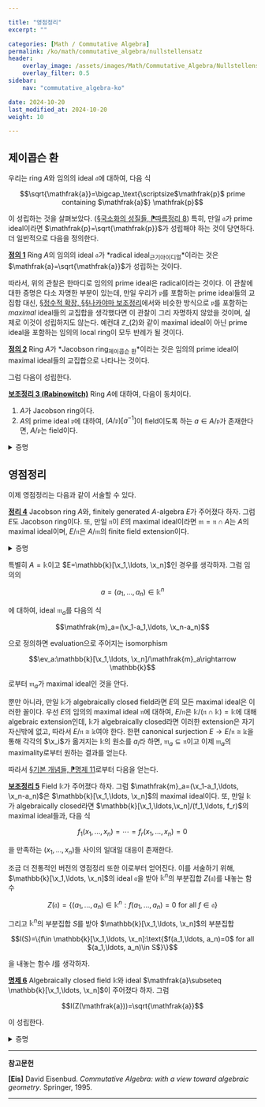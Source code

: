 ```yaml
---

title: "영점정리"
excerpt: ""

categories: [Math / Commutative Algebra]
permalink: /ko/math/commutative_algebra/nullstellensatz
header:
    overlay_image: /assets/images/Math/Commutative_Algebra/Nullstellensatz.png
    overlay_filter: 0.5
sidebar: 
    nav: "commutative_algebra-ko"

date: 2024-10-20
last_modified_at: 2024-10-20
weight: 10

---
```


## 제이콥슨 환

우리는 ring $A$와 임의의 ideal $\mathfrak{a}$에 대하여, 다음 식

$$\sqrt{\mathfrak{a}}=\bigcap_\text{\scriptsize$\mathfrak{p}$ prime containing $\mathfrak{a}$} \mathfrak{p}$$

이 성립하는 것을 살펴보았다. ([§국소화의 성질들, ⁋따름정리 8](/ko/math/commutative_algebra/properties_of_localization#cor8)) 특히, 만일 $\mathfrak{a}$가 prime ideal이라면 $\mathfrak{p}=\sqrt{\mathfrak{p}}$가 성립해야 하는 것이 당연하다. 더 일반적으로 다음을 정의한다.

<div class="definition" markdown="1">

<ins id="def1">**정의 1**</ins> Ring $A$의 임의의 ideal $\mathfrak{a}$가 *radical ideal<sub>근기아이디얼</sub>*이라는 것은 $\mathfrak{a}=\sqrt{\mathfrak{a}}$가 성립하는 것이다. 

</div>

따라서, 위의 관찰은 한마디로 임의의 prime ideal은 radical이라는 것이다. 이 관찰에 대한 증명은 다소 자명한 부분이 있는데, 만일 우리가 $\mathfrak{p}$를 포함하는 prime ideal들의 교집합 대신, [§정수적 확장, §§나카야마 보조정리](/ko/math/commutative_algebra/integral_extension#나카야마-보조정리)에서와 비슷한 방식으로 $\mathfrak{p}$를 포함하는 *maximal* ideal들의 교집합을 생각했다면 이 관찰이 그리 자명하지 않았을 것이며, 실제로 이것이 성립하지도 않는다. 예컨대 $\mathbb{Z}\_{(2)}$와 같이 maximal ideal이 아닌 prime ideal을 포함하는 임의의 local ring이 모두 반례가 될 것이다. 

<div class="definition" markdown="1">

<ins id="def2">**정의 2**</ins> Ring $A$가 *Jacobson ring<sub>제이콥슨 환</sub>*이라는 것은 임의의 prime ideal이 maximal ideal들의 교집합으로 나타나는 것이다.

</div>

그럼 다음이 성립한다.

<div class="proposition" markdown="1">

<ins id="lem3">**보조정리 3 (Rabinowitch)**</ins> Ring $A$에 대하여, 다음이 동치이다.

1. $A$가 Jacobson ring이다.
2. $A$의 prime ideal $\mathfrak{p}$에 대하여, $(A/\mathfrak{p})[a^{-1}]$이 field이도록 하는 $a\in A/\mathfrak{p}$가 존재한다면, $A/\mathfrak{p}$는 field이다.

</div>
<details class="proof" markdown="1">
<summary>증명</summary>

우선 $A$가 Jacobson이라 가정하자. 그럼 그 quotient $A/ \mathfrak{p}$가 Jacobson이 되는 것도 정의에 의해 자명하다. 한편 [\[대수적 구조\] §분수체, ⁋명제 8](/ko/math/algebraic_structures/field_of_fractions#prop8)에 의해 $A/\mathfrak{p}$는 integral domain이고, integral domain에서 $(0)$은 prime ideal이므로 $(0)$을 maximal ideal들의 교집합으로 나타낼 수 있다. 그런데 [§국소화, ⁋명제 8](/ko/math/commutative_algebra/localization#prop8)에 의하여 $(A/\mathfrak{p})[a^{-1}]$의 prime ideal과, $A/\mathfrak{p}$의 prime ideal 중 $a$를 포함하지 않는 것 사이의 일대일대응이 존재하며, 가정에 의해 $(A/\mathfrak{p})[a^{-1}]$의 prime ideal은 $0$뿐이므로, $A/\mathfrak{p}$의 prime ideal 중 $a$를 포함하지 않는 prime ideal 또한 $0$ 뿐이다. 즉, $A/\mathfrak{p}$의 임의의 nonzero prime ideal에는 항상 $a$가 들어가야 한다. 그런데 만일 이러한 prime ideal이 존재한다면, $A/\mathfrak{p}$는 integral domain이므로 

$$(0)=\sqrt{(0)}=\bigcap_\text{\scriptsize$\mathfrak{p}$ a prime} \mathfrak{p}$$

이고, 따라서 $a=0$이 되어 모순이다. 

거꾸로 둘째 조건을 가정하고 첫째 조건을 보이자. 즉 $A$의 prime ideal $\mathfrak{p}$를 고정하고, $\mathfrak{p}$를 포함하는 모든 maximal ideal들의 교집합을 $\mathfrak{P}$라 했을 때 $\mathfrak{p}=\mathfrak{P}$임을 보여야 한다. 결론에 반하여 어떠한 원소 $a\in \mathfrak{P}\setminus \mathfrak{p}$가 존재한다 가정하자. 그럼 [\[집합론\] §선택공리, ⁋정리 4](/ko/math/set_theory/axiom_of_choice#thm4)에 의하여, $\mathfrak{p}$를 포함하지만 $a$를 포함하지 않는 prime ideal 중 maximal한 prime ideal $\mathfrak{q}$가 존재한다. 정의에 의해 $a\not\in \mathfrak{q}$이므로 $\mathfrak{q}$는 maximal ideal이 아니고, 따라서 $A/\mathfrak{q}$는 field가 아니다. 그러나 $A[a^{-1}]$에서는 $\mathfrak{q}$가 정의에 의해 maximal ideal이어야 하고, 이는 둘째 조건에 모순이므로 $\mathfrak{p}=\mathfrak{P}$여야 한다. 

</details>

## 영점정리

이제 영점정리는 다음과 같이 서술할 수 있다.

<div class="proposition" markdown="1">

<ins id="thm4">**정리 4**</ins> Jacobson ring $A$와, finitely generated $A$-algebra $E$가 주어졌다 하자. 그럼 $E$도 Jacobson ring이다. 또, 만일 $\mathfrak{n}$이 $E$의 maximal ideal이라면 $\mathfrak{m}=\mathfrak{n}\cap A$는 $A$의 maximal ideal이며, $E/\mathfrak{n}$은 $A/\mathfrak{m}$의 finite field extension이다.

</div>
<details class="proof" markdown="1">
<summary>증명</summary>

세 단계로 나누어 증명한다.

1. 우선 $A=\mathbb{k}$이고 $E=\mathbb{k}[\x]$인 경우를 보자. 그럼 $E$는 principal ideal domain이고, 특히 $E$의 임의의 prime ideal은 irreducible monic polynomial로 생성된다. 이로부터 임의의 prime ideal은 다른 prime ideal에 포함될 수 없다는 것을 알 수 있으므로, $E$의 임의의 prime ideal이 maximal인 것을 알고, 이러한 ideal은 $1\in \mathbb{k}$를 포함할 수 없으므로 $A=\mathbb{k}$와 교집합하였을 때 반드시 $(0)$이 되어야 한다. 이 때, $E/\mathfrak{n}$은 $\mathfrak{n}$을 정의하는 irreducible polynomial의 차수만큼의 차원을 갖는 $\mathbb{k}$-벡터공간이 된다. 마지막으로 $(0)$이 maximal ideal들의 곱이라는 것을 보이기 위해서는, $E=\mathbb{k}[\x]$가 무한히 많은 irreducible polynomial들을 가지고 있고, 다항식의 차수는 반드시 유한이므로 이들 모두를 인수로 갖는 다항식은 $0$뿐이라는 논증을 사용하면 된다. 이 때 $E$에서의 irreducible polynomial의 무한성은 유클리드의 소수의 무한성 증명을 그대로 따라하면 된다.
2. 다음 단계로, 임의의 Jacobson ring $A$와, 하나의 원소로 생성되는 $A$-algebra $E$를 생각하고 $E$가 Jacobson임을 보이기 위해 [보조정리 3](#lem3)의 둘째 조건이 성립함을 보이자. 즉 이번 단계에서 우리의 목표는 다음 명제를 증명하는 것이다.
    > Jacobson ring $A$가 주어졌다 하고, 하나의 원소로 생성되는 $A$-algebra $E$가 주어졌다 하자. 만일 고정된 prime ideal $\mathfrak{q}\subseteq E$에 대하여, $E/\mathfrak{q}$가 영이 아닌 $x\in E/\mathfrak{q}$를 포함하여 $(E/\mathfrak{q})[x^{-1}]$이 field이도록 할 수 있다면, $E/\mathfrak{q}$ 또한 field이다.

    그런데 $E'=E/\mathfrak{q}$ 또한 하나의 원소로 생성되는 $A$-algebra이므로, 위의 명제는 다음 명제를 보이는 것과 동일한 것이다.
    > Jacobson ring $A$가 주어졌다 하고, 하나의 원소로 생성되는 $A$-algebra $E'$가 integral domain이라 하자. 만일 $E'$가 영이 아닌 $x\in E'$를 포함하여 $E'[x^{-1}]$이 field이도록 할 수 있다면, $E'$ 또한 field이다.

    이렇게 quotient를 취하는 과정에서, $A$는 $A'=A/(A\cap \mathfrak{q})$로 바뀌게 되며 이 또한 Jacobson ring이므로, 결과적으로 우리가 보여야 하는 것은 다음 명제이다.
    > Integral domain $A'$가 Jacobson이라 하고, 하나의 원소로 생성되는 $A'$-algebra $E'$가 integral domain이며 $A'$를 포함한다 하자. 만일 $E'$가 영이 아닌 $x\in E'$를 포함하여 $E'[x^{-1}]$이 field이도록 할 수 있다면, $E'$ 또한 field이다.

    이를 위해 우리는 위의 가정 하에서 $A'$가 field가 되어야 하고, $E'$는 $A$의 유한한 extension이 됨을 보인다. 위의 명제에서 $E'$는 하나의 원소로 생성되는 $A'$-algebra이므로, $E'=A'[\x]/\mathfrak{q}$라 쓸 수 있다. 우선 $\mathfrak{q}\neq 0$임을 보이자. 결론에 반하여 $\mathfrak{q}=0$이라 하고, 적당한 $x\in E'/(0)=A'[\x]$가 존재하여 $E'[x^{-1}]=A'[\x][x^{-1}]$이 field라 가정하자. $K'=\Frac(A')$라 하면, 이 가정에 의해 $K'[\x][x^{-1}]$ 또한 field이다. 그런데 $K'[\x]$는 첫째 결과에 의해 Jacobson이므로 $K'[\x]$가 field가 되어야 하고 이는 모순이다. 따라서 $\mathfrak{q}\neq 0$이어야 하고, $E'[x^{-1}]=K'[\x]/\mathfrak{q}K'[\x]$는 $K'$의 finite dimensional extension이다.  
    이제 $p(x)\in \mathfrak{q}$가 $E'$에서 다음의 식

    $$p(\alpha)=p_n\alpha^n+\cdots+p_0=0$$

    을 만족한다 하자. 여기에서 $\alpha$는 $E'$의 $A'$-algebra로서의 generator이다. 그럼 위의 식으로부터 $E'[p_n^{-1}]$은 integral $A'[p_n^{-1}]$-algebra이다. 한편, 위에서 정의한 $x$ 또한 적당한 다항식

    $$q(x)=q_mx^m+\cdots+q_0=0$$

    을 만족해야 하며, $E'$가 integral domain이므로 우리는 일반성을 잃지 않고 $q_0\neq 0$이라 가정할 수 있다. 그럼 이제 monic polynomial

    $$\left(\frac{1}{x}\right)^m+\frac{q_1}{1_0}\left(\frac{1}{x}\right)^{m-1}+\cdots+\frac{q_m}{q_0}=0$$

    으로부터 $E'[x^{-1}]$이 integral $A'[(p_nq_0)^{-1}]$-algebra임을 안다. 이제 [§정수적 확장과 아이디얼, ⁋따름정리 3](/ko/math/commutative_algebra/lying_over_and_going_up#cor3)으로부터 $A'[(p_nq_0)^{-1}]$는 field이고, 가정에 의해 $A'$는 Jacobson이므로 [보조정리 3](#lem3)에 의해 $A'$는 field이다. 따라서 $E'$는 integral $A'$-algebra이고 다시 [§정수적 확장과 아이디얼, ⁋따름정리 3](/ko/math/commutative_algebra/lying_over_and_going_up#cor3)으로부터 $E'$가 field임을 안다. 
3. 이제 마지막 경우는 둘째 결과를 사용해 induction을 진행하면 된다. 

</details>

특별히 $A=\mathbb{k}$이고 $E=\mathbb{k}[\x_1,\ldots, \x_n]$인 경우를 생각하자. 그럼 임의의 

$$a=(a_1,\ldots, a_n)\in \mathbb{k}^n$$

에 대하여, ideal $\mathfrak{m}_a$를 다음의 식

$$\mathfrak{m}_a=(\x_1-a_1,\ldots, \x_n-a_n)$$

으로 정의하면 evaluation으로 주어지는 isomorphism

$$\ev_a:\mathbb{k}[\x_1,\ldots, \x_n]/\mathfrak{m}_a\rightarrow \mathbb{k}$$

로부터 $\mathfrak{m}_a$가 maximal ideal인 것을 안다. 

뿐만 아니라, 만일 $\mathbb{k}$가 algebraically closed field라면 $E$의 모든 maximal ideal은 이러한 꼴이다. 우선 $E$의 임의의 maximal ideal $\mathfrak{n}$에 대하여, $E/\mathfrak{n}$은 $\mathbb{k}/(\mathfrak{n}\cap \mathbb{k})=\mathbb{k}$에 대해 algebraic extension인데, $\mathbb{k}$가 algebraically closed라면 이러한 extension은 자기자신밖에 없고, 따라서 $E/\mathfrak{n}\cong \mathbb{k}$여야 한다. 한편 canonical surjection $E \rightarrow E/\mathfrak{n}\cong \mathbb{k}$을 통해 각각의 $\x_i$가 옮겨지는 $\mathbb{k}$의 원소를 $a_i$라 하면, $\mathfrak{m}_a\subseteq \mathfrak{n}$이고 이제 $\mathfrak{m}_a$의 maximality로부터 원하는 결과를 얻는다. 

따라서 [§기본 개념들, ⁋명제 11](/ko/math/commutative_algebra/basic_notions#prop11)로부터 다음을 얻는다.

<div class="proposition" markdown="1">

<ins id="lem5">**보조정리 5**</ins> Field $\mathbb{k}$가 주어졌다 하자. 그럼 $\mathfrak{m}_a=(\x_1-a_1,\ldots, \x_n-a_n)$은 $\mathbb{k}[\x_1,\ldots, \x_n]$의 maximal ideal이다. 또, 만일 $\mathbb{k}$가 algebraically closed라면 $\mathbb{k}[\x_1,\ldots,\x_n]/(f_1,\ldots, f_r)$의 maximal ideal들과, 다음 식

$$f_1(x_1,\ldots, x_n)=\cdots=f_r(x_1,\ldots, x_n)=0$$

을 만족하는 $(x_1,\ldots, x_n)$들 사이의 일대일 대응이 존재한다. 

</div>

조금 더 전통적인 버전의 영점정리 또한 이로부터 얻어진다. 이를 서술하기 위해, $\mathbb{k}[\x_1,\ldots, \x_n]$의 ideal $\mathfrak{a}$을 받아 $\mathbb{k}^n$의 부분집합 $Z(\mathfrak{a})$를 내놓는 함수

$$Z(\mathfrak{a})=\{(a_1,\ldots, a_n)\in \mathbb{k}^n: \text{$f(a_1,\ldots, a_n)=0$ for all $f\in \mathfrak{a}$}\}$$

그리고 $\mathbb{k}^n$의 부분집합 $S$를 받아 $\mathbb{k}[\x_1,\ldots, \x_n]$의 부분집합

$$I(S)=\{f\in \mathbb{k}[\x_1,\ldots, \x_n]:\text{$f(a_1,\ldots, a_n)=0$ for all $(a_1,\ldots, a_n)\in S$}\}$$

을 내놓는 함수 $I$를 생각하자. 

<div class="proposition" markdown="1">

<ins id="prop6">**명제 6**</ins> Algebraically closed field $\mathbb{k}$와 ideal $\mathfrak{a}\subseteq \mathbb{k}[\x_1,\ldots, \x_n]$이 주어졌다 하자. 그럼 

$$I(Z(\mathfrak{a}))=\sqrt{\mathfrak{a}}$$

이 성립한다.

</div>
<details class="proof" markdown="1">
<summary>증명</summary>

[보조정리 5](#lem5)로부터, $Z(\mathfrak{a})$의 원소들이 $\mathbb{k}[\x_1,\ldots, \x_n]$의 maximal ideal들 중 $\mathfrak{a}$를 포함하는 것들에 일대일로 대응됨을 안다. 따라서 $I(Z(\mathfrak{a}))$는 $\mathfrak{a}$를 포함하는 $\mathbb{k}[\x_1,\ldots, \x_n]$의 maximal ideal들의 교집합이며, [정리 4](#thm4)에 의해 $\mathbb{k}[\x_1,\ldots, \x_n]$은 Jacobson이므로 이는 $\mathfrak{a}$를 포함하는 $\mathbb{k}[\x_1,\ldots, \x_n]$의 prime ideal들의 교집합과 같고 이것이 정확히 우변이다. 

</details>

---

**참고문헌**

**[Eis]** David Eisenbud. *Commutative Algebra: with a view toward algebraic geometry*. Springer, 1995.

---